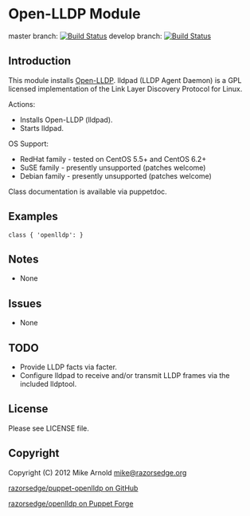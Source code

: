Open-LLDP Module
================

master branch: [![Build Status](https://secure.travis-ci.org/razorsedge/puppet-openlldp.png?branch=master)](http://travis-ci.org/razorsedge/puppet-openlldp)
develop branch: [![Build Status](https://secure.travis-ci.org/razorsedge/puppet-openlldp.png?branch=develop)](http://travis-ci.org/razorsedge/puppet-openlldp)

Introduction
------------

This module installs [Open-LLDP](http://www.open-lldp.org/).  lldpad (LLDP Agent Daemon) is a GPL licensed implementation of the Link Layer Discovery Protocol for Linux.

Actions:

* Installs Open-LLDP (lldpad).
* Starts lldpad.

OS Support:

* RedHat family - tested on CentOS 5.5+ and CentOS 6.2+
* SuSE family   - presently unsupported (patches welcome)
* Debian family - presently unsupported (patches welcome)

Class documentation is available via puppetdoc.

Examples
--------

    class { 'openlldp': }


Notes
-----

* None

Issues
------

* None

TODO
----

* Provide LLDP facts via facter.
* Configure lldpad to receive and/or transmit LLDP frames via  the included lldptool.

License
-------

Please see LICENSE file.

Copyright
---------

Copyright (C) 2012 Mike Arnold <mike@razorsedge.org>

[razorsedge/puppet-openlldp on GitHub](https://github.com/razorsedge/puppet-openlldp)

[razorsedge/openlldp on Puppet Forge](http://forge.puppetlabs.com/razorsedge/openlldp)

